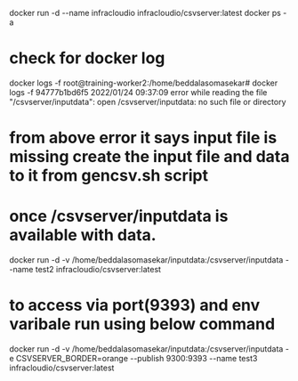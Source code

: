 docker run -d --name infracloudio infracloudio/csvserver:latest
docker ps -a

# check for docker  log
docker logs -f <conID>
root@training-worker2:/home/beddalasomasekar# docker logs -f 94777b1bd6f5
      2022/01/24 09:37:09 error while reading the file "/csvserver/inputdata": open /csvserver/inputdata: no such file or directory

# from above error it says input file is missing create the input file and data to it from gencsv.sh script

# once /csvserver/inputdata is available with data.

docker run -d -v /home/beddalasomasekar/inputdata:/csvserver/inputdata --name test2 infracloudio/csvserver:latest

# to access via port(9393) and env varibale run using below command
docker run -d -v /home/beddalasomasekar/inputdata:/csvserver/inputdata -e CSVSERVER_BORDER=orange --publish 9300:9393 --name test3 infracloudio/csvserver:latest


